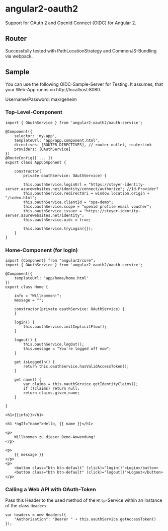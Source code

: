 # angular2-oauth2

Support for OAuth 2 and OpenId Connect (OIDC) for Angular 2.

## Router

Successfully tested with PathLocationStrategy and CommonJS-Bundling via webpack.

## Sample

You can use the following OIDC-Sample-Server for Testing. It assumes, that your Web-App runns on http://localhost:8080.

Username/Password: max/geheim

### Top-Level-Component

```
import { OAuthService } from 'angular2-oauth2/oauth-service';

@Component({
    selector: 'my-app',
    templateUrl: 'app/app.component.html',
    directives: [ROUTER_DIRECTIVES], // router-outlet, routerLink
    providers: [OAuthService]
})
@RouteConfig([ ... ])
export class AppComponent {

    constructor(
        private oauthService: OAuthService) {

        this.oauthService.loginUrl = "https://steyer-identity-server.azurewebsites.net/identity/connect/authorize"; //Id-Provider?
        this.oauthService.redirectUri = window.location.origin + "/index.html";
        this.oauthService.clientId = "spa-demo";
        this.oauthService.scope = "openid profile email voucher";
        this.oauthService.issuer = "https://steyer-identity-server.azurewebsites.net/identity";
        this.oauthService.oidc = true;

        this.oauthService.tryLogin({});
    }
}
```

### Home-Component (for login)

```
import {Component} from "angular2/core";
import { OAuthService } from 'angular2-oauth2/oauth-service';

@Component({
    templateUrl: 'app/home/home.html'
})
export class Home {

    info = "Willkommen!";
    message = "";

    constructor(private oauthService: OAuthService) {
    }

    login() {
        this.oauthService.initImplicitFlow();
    }

    logout() {
        this.oauthService.logOut();
        this.message = "You're logged off now";
    }

    get isLoggedIn() {
        return this.oauthService.hasValidAccessToken();
    }

    get name() {
        var claims = this.oauthService.getIdentityClaims();
        if (!claims) return null;
        return claims.given_name;
    }

}
```

```
<h1>{{info}}</h1>

<h1 *ngIf="name">Hello, {{ name }}</h1>

<p>
    Willkommen zu dieser Demo-Anwendung!
</p>

<p>
    {{ message }}
</p>
<p>
    <button class="btn btn-default" (click)="login()">Login</button>
    <button class="btn btn-default" (click)="logout()">Logout</button>
</p>
```

### Calling a Web API with OAuth-Token

Pass this Header to the used method of the ``Http``-Service within an Instance of the class ``Headers``:

```
var headers = new Headers({
    "Authorization": "Bearer " + this.oauthService.getAccessToken()
});
```